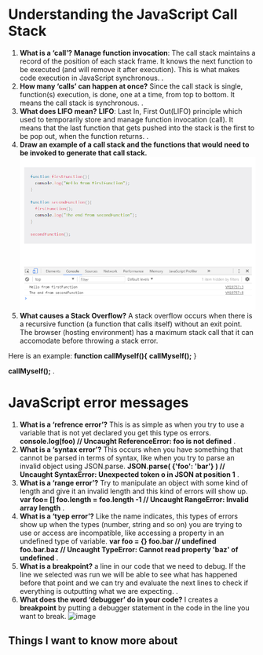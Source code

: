 # Understanding the JavaScript Call Stack
1. **What is a ‘call’?**
**Manage function invocation**: The call stack maintains a record of the position of each stack frame. It knows the next function to be executed (and will remove it after execution). This is what makes code execution in JavaScript synchronous.
.
2. **How many ‘calls’ can happen at once?** 
Since the call stack is single, function(s) execution, is done, one at a time, from top to bottom. It means the call stack is synchronous.
.
3. **What does LIFO mean?**
**LIFO**:  Last In, First Out(LIFO) principle which used to temporarily store and manage function invocation (call). It means that the last function that gets pushed into the stack is the first to be pop out, when the function returns.
.
4. **Draw an example of a call stack and the functions that would need to be invoked to generate that call stack.**
![image](images/function.png)
5. **What causes a Stack Overflow?**
A stack overflow occurs when there is a recursive function (a function that calls itself) without an exit point. The browser (hosting environment) has a maximum stack call that it can accomodate before throwing a stack error.

Here is an example:
**function callMyself(){**
  **callMyself();**
}

**callMyself();**
.
# JavaScript error messages
1. **What is a ‘refrence error’?**
This is as simple as when you try to use a variable that is not yet declared you get this type os errors.
**console.log(foo) // Uncaught ReferenceError: foo is not defined**
.
2. **What is a ‘syntax error’?**
This occurs when you have something that cannot be parsed in terms of syntax, like when you try to parse an invalid object using JSON.parse.
**JSON.parse( {'foo': 'bar'} ) // Uncaught SyntaxError: Unexpected token o in JSON at position 1**
.
3. **What is a ‘range error’?**
Try to manipulate an object with some kind of length and give it an invalid length and this kind of errors will show up.
**var foo= []
foo.length = foo.length -1 // Uncaught RangeError: Invalid array length**
.
4. **What is a ‘tyep error’?**
Like the name indicates, this types of errors show up when the types (number, string and so on) you are trying to use or access are incompatible, like accessing a property in an undefined type of variable.
**var foo = {}
foo.bar // undefined
foo.bar.baz // Uncaught TypeError: Cannot read property 'baz' of undefined**
.
5. **What is a breakpoint?**
a line in our code that we need to debug. If the line we selected was run we will be able to see what has happened before that point and we can try and evaluate the next lines to check if everything is outputting what we are expecting.
.
6. **What does the word ‘debugger’ do in your code?**
I creates a **breakpoint** by putting a debugger statement in the code in the line you want to break.
![image](https://files.speakerdeck.com/presentations/5ad67abfcb8743499474344873514b08/slide_17.jpg)





## Things I want to know more about